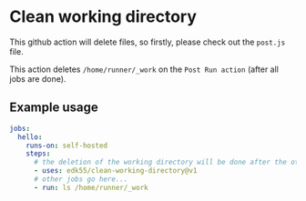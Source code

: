# Clean working directory

This github action will delete files, so firstly, please check out the `post.js` file.

This action deletes `/home/runner/_work` on the `Post Run action` (after all jobs are done).

## Example usage

```yml
jobs:
  hello:
    runs-on: self-hosted
    steps:
      # the deletion of the working directory will be done after the other jobs are finished
      - uses: edk55/clean-working-directory@v1
      # other jobs go here...
      - run: ls /home/runner/_work
```
